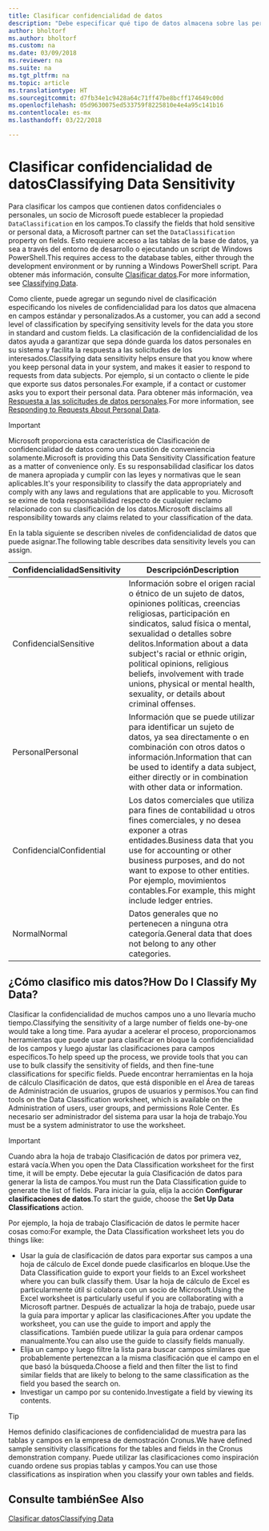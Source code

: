 ```yaml
---
title: Clasificar confidencialidad de datos
description: "Debe especificar qué tipo de datos almacena sobre las personas para que pueda responder a las solicitudes de los asuntos de datos."
author: bholtorf
ms.author: bholtorf
ms.custom: na
ms.date: 03/09/2018
ms.reviewer: na
ms.suite: na
ms.tgt_pltfrm: na
ms.topic: article
ms.translationtype: HT
ms.sourcegitcommit: d7fb34e1c9428a64c71ff47be8bcff174649c00d
ms.openlocfilehash: 05d9630075ed533759f8225810e4e4a95c141b16
ms.contentlocale: es-mx
ms.lasthandoff: 03/22/2018

---
```


# <a name="classifying-data-sensitivity"></a><span data-ttu-id="6b97c-103">Clasificar confidencialidad de datos</span><span class="sxs-lookup"><span data-stu-id="6b97c-103">Classifying Data Sensitivity</span></span>
<span data-ttu-id="6b97c-104">Para clasificar los campos que contienen datos confidenciales o personales, un socio de Microsoft puede establecer la propiedad ```DataClassification``` en los campos.</span><span class="sxs-lookup"><span data-stu-id="6b97c-104">To classify the fields that hold sensitive or personal data, a Microsoft partner can set the ```DataClassification``` property on fields.</span></span> <span data-ttu-id="6b97c-105">Esto requiere acceso a las tablas de la base de datos, ya sea a través del entorno de desarrollo o ejecutando un script de Windows PowerShell.</span><span class="sxs-lookup"><span data-stu-id="6b97c-105">This requires access to the database tables, either through the development environment or by running a Windows PowerShell script.</span></span> <span data-ttu-id="6b97c-106">Para obtener más información, consulte [Clasificar datos](https://docs.microsoft.com/en-us/dynamics-nav/classifying-data).</span><span class="sxs-lookup"><span data-stu-id="6b97c-106">For more information, see [Classifying Data](https://docs.microsoft.com/en-us/dynamics-nav/classifying-data).</span></span>  

<span data-ttu-id="6b97c-107">Como cliente, puede agregar un segundo nivel de clasificación especificando los niveles de confidencialidad para los datos que almacena en campos estándar y personalizados.</span><span class="sxs-lookup"><span data-stu-id="6b97c-107">As a customer, you can add a second level of classification by specifying sensitivity levels for the data you store in standard and custom fields.</span></span> <span data-ttu-id="6b97c-108">La clasificación de la confidencialidad de los datos ayuda a garantizar que sepa dónde guarda los datos personales en su sistema y facilita la respuesta a las solicitudes de los interesados.</span><span class="sxs-lookup"><span data-stu-id="6b97c-108">Classifying data sensitivity helps ensure that you know where you keep personal data in your system, and makes it easier to respond to requests from data subjects.</span></span> <span data-ttu-id="6b97c-109">Por ejemplo, si un contacto o cliente le pide que exporte sus datos personales.</span><span class="sxs-lookup"><span data-stu-id="6b97c-109">For example, if a contact or customer asks you to export their personal data.</span></span> <span data-ttu-id="6b97c-110">Para obtener más información, vea [Respuesta a las solicitudes de datos personales](admin-responding-to-requests-about-personal-data.md).</span><span class="sxs-lookup"><span data-stu-id="6b97c-110">For more information, see [Responding to Requests About Personal Data](admin-responding-to-requests-about-personal-data.md).</span></span>

> [!Important]
> <span data-ttu-id="6b97c-111">Microsoft proporciona esta característica de Clasificación de confidencialidad de datos como una cuestión de conveniencia solamente.</span><span class="sxs-lookup"><span data-stu-id="6b97c-111">Microsoft is providing this Data Sensitivity Classification feature as a matter of convenience only.</span></span> <span data-ttu-id="6b97c-112">Es su responsabilidad clasificar los datos de manera apropiada y cumplir con las leyes y normativas que le sean aplicables.</span><span class="sxs-lookup"><span data-stu-id="6b97c-112">It's your responsibility to classify the data appropriately and comply with any laws and regulations that are applicable to you.</span></span> <span data-ttu-id="6b97c-113">Microsoft se exime de toda responsabilidad respecto de cualquier reclamo relacionado con su clasificación de los datos.</span><span class="sxs-lookup"><span data-stu-id="6b97c-113">Microsoft disclaims all responsibility towards any claims related to your classification of the data.</span></span>  

<span data-ttu-id="6b97c-114">En la tabla siguiente se describen niveles de confidencialidad de datos que puede asignar.</span><span class="sxs-lookup"><span data-stu-id="6b97c-114">The following table describes data sensitivity levels you can assign.</span></span>

|<span data-ttu-id="6b97c-115">Confidencialidad</span><span class="sxs-lookup"><span data-stu-id="6b97c-115">Sensitivity</span></span>|<span data-ttu-id="6b97c-116">Descripción</span><span class="sxs-lookup"><span data-stu-id="6b97c-116">Description</span></span>|
|----|----|
|<span data-ttu-id="6b97c-117">Confidencial</span><span class="sxs-lookup"><span data-stu-id="6b97c-117">Sensitive</span></span> | <span data-ttu-id="6b97c-118">Información sobre el origen racial o étnico de un sujeto de datos, opiniones políticas, creencias religiosas, participación en sindicatos, salud física o mental, sexualidad o detalles sobre delitos.</span><span class="sxs-lookup"><span data-stu-id="6b97c-118">Information about a data subject's racial or ethnic origin, political opinions, religious beliefs, involvement with trade unions, physical or mental health, sexuality, or details about criminal offenses.</span></span> |
|<span data-ttu-id="6b97c-119">Personal</span><span class="sxs-lookup"><span data-stu-id="6b97c-119">Personal</span></span> | <span data-ttu-id="6b97c-120">Información que se puede utilizar para identificar un sujeto de datos, ya sea directamente o en combinación con otros datos o información.</span><span class="sxs-lookup"><span data-stu-id="6b97c-120">Information that can be used to identify a data subject, either directly or in combination with other data or information.</span></span>|
|<span data-ttu-id="6b97c-121">Confidencial</span><span class="sxs-lookup"><span data-stu-id="6b97c-121">Confidential</span></span> | <span data-ttu-id="6b97c-122">Los datos comerciales que utiliza para fines de contabilidad u otros fines comerciales, y no desea exponer a otras entidades.</span><span class="sxs-lookup"><span data-stu-id="6b97c-122">Business data that you use for accounting or other business purposes, and do not want to expose to other entities.</span></span> <span data-ttu-id="6b97c-123">Por ejemplo, movimientos contables.</span><span class="sxs-lookup"><span data-stu-id="6b97c-123">For example, this might include ledger entries.</span></span>|
|<span data-ttu-id="6b97c-124">Normal</span><span class="sxs-lookup"><span data-stu-id="6b97c-124">Normal</span></span> | <span data-ttu-id="6b97c-125">Datos generales que no pertenecen a ninguna otra categoría.</span><span class="sxs-lookup"><span data-stu-id="6b97c-125">General data that does not belong to any other categories.</span></span>|

## <a name="how-do-i-classify-my-data"></a><span data-ttu-id="6b97c-126">¿Cómo clasifico mis datos?</span><span class="sxs-lookup"><span data-stu-id="6b97c-126">How Do I Classify My Data?</span></span>
<span data-ttu-id="6b97c-127">Clasificar la confidencialidad de muchos campos uno a uno llevaría mucho tiempo.</span><span class="sxs-lookup"><span data-stu-id="6b97c-127">Classifying the sensitivity of a large number of fields one-by-one would take a long time.</span></span> <span data-ttu-id="6b97c-128">Para ayudar a acelerar el proceso, proporcionamos herramientas que puede usar para clasificar en bloque la confidencialidad de los campos y luego ajustar las clasificaciones para campos específicos.</span><span class="sxs-lookup"><span data-stu-id="6b97c-128">To help speed up the process, we provide tools that you can use to bulk classify the sensitivity of fields, and then fine-tune classifications for specific fields.</span></span> <span data-ttu-id="6b97c-129">Puede encontrar herramientas en la hoja de cálculo Clasificación de datos, que está disponible en el Área de tareas de Administración de usuarios, grupos de usuarios y permisos.</span><span class="sxs-lookup"><span data-stu-id="6b97c-129">You can find tools on the Data Classification worksheet, which is available on the Administration of users, user groups, and permissions Role Center.</span></span> <span data-ttu-id="6b97c-130">Es necesario ser administrador del sistema para usar la hoja de trabajo.</span><span class="sxs-lookup"><span data-stu-id="6b97c-130">You must be a system administrator to use the worksheet.</span></span>

> [!Important]
> <span data-ttu-id="6b97c-131">Cuando abra la hoja de trabajo Clasificación de datos por primera vez, estará vacía.</span><span class="sxs-lookup"><span data-stu-id="6b97c-131">When you open the Data Classification worksheet for the first time, it will be empty.</span></span> <span data-ttu-id="6b97c-132">Debe ejecutar la guía Clasificación de datos para generar la lista de campos.</span><span class="sxs-lookup"><span data-stu-id="6b97c-132">You must run the Data Classification guide to generate the list of fields.</span></span> <span data-ttu-id="6b97c-133">Para iniciar la guía, elija la acción **Configurar clasificaciones de datos**.</span><span class="sxs-lookup"><span data-stu-id="6b97c-133">To start the guide, choose the **Set Up Data Classifications** action.</span></span>

<span data-ttu-id="6b97c-134">Por ejemplo, la hoja de trabajo Clasificación de datos le permite hacer cosas como:</span><span class="sxs-lookup"><span data-stu-id="6b97c-134">For example, the Data Classification worksheet lets you do things like:</span></span>  

* <span data-ttu-id="6b97c-135">Usar la guía de clasificación de datos para exportar sus campos a una hoja de cálculo de Excel donde puede clasificarlos en bloque.</span><span class="sxs-lookup"><span data-stu-id="6b97c-135">Use the Data Classification guide to export your fields to an Excel worksheet where you can bulk classify them.</span></span> <span data-ttu-id="6b97c-136">Usar la hoja de cálculo de Excel es particularmente útil si colabora con un socio de Microsoft.</span><span class="sxs-lookup"><span data-stu-id="6b97c-136">Using the Excel worksheet is particularly useful if you are collaborating with a Microsoft partner.</span></span> <span data-ttu-id="6b97c-137">Después de actualizar la hoja de trabajo, puede usar la guía para importar y aplicar las clasificaciones.</span><span class="sxs-lookup"><span data-stu-id="6b97c-137">After you update the worksheet, you can use the guide to import and apply the classifications.</span></span> <span data-ttu-id="6b97c-138">También puede utilizar la guía para ordenar campos manualmente.</span><span class="sxs-lookup"><span data-stu-id="6b97c-138">You can also use the guide to classify fields manually.</span></span>  
* <span data-ttu-id="6b97c-139">Elija un campo y luego filtre la lista para buscar campos similares que probablemente pertenezcan a la misma clasificación que el campo en el que basó la búsqueda.</span><span class="sxs-lookup"><span data-stu-id="6b97c-139">Choose a field and then filter the list to find similar fields that are likely to belong to the same classification as the field you based the search on.</span></span>  
* <span data-ttu-id="6b97c-140">Investigar un campo por su contenido.</span><span class="sxs-lookup"><span data-stu-id="6b97c-140">Investigate a field by viewing its contents.</span></span>  

> [!Tip]
> <span data-ttu-id="6b97c-141">Hemos definido clasificaciones de confidencialidad de muestra para las tablas y campos en la empresa de demostración Cronus.</span><span class="sxs-lookup"><span data-stu-id="6b97c-141">We have defined sample sensitivity classifications for the tables and fields in the Cronus demonstration company.</span></span> <span data-ttu-id="6b97c-142">Puede utilizar las clasificaciones como inspiración cuando ordene sus propias tablas y campos.</span><span class="sxs-lookup"><span data-stu-id="6b97c-142">You can use those classifications as inspiration when you classify your own tables and fields.</span></span>

## <a name="see-also"></a><span data-ttu-id="6b97c-143">Consulte también</span><span class="sxs-lookup"><span data-stu-id="6b97c-143">See Also</span></span>
[<span data-ttu-id="6b97c-144">Clasificar datos</span><span class="sxs-lookup"><span data-stu-id="6b97c-144">Classifying Data</span></span>](https://docs.microsoft.com/en-us/dynamics-nav/classifying-data)  

